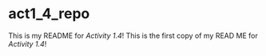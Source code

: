 # act1_4_repo

This is my README for *Activity 1.4*!
This is the first copy of my READ ME for *Activity 1.4*!
 
